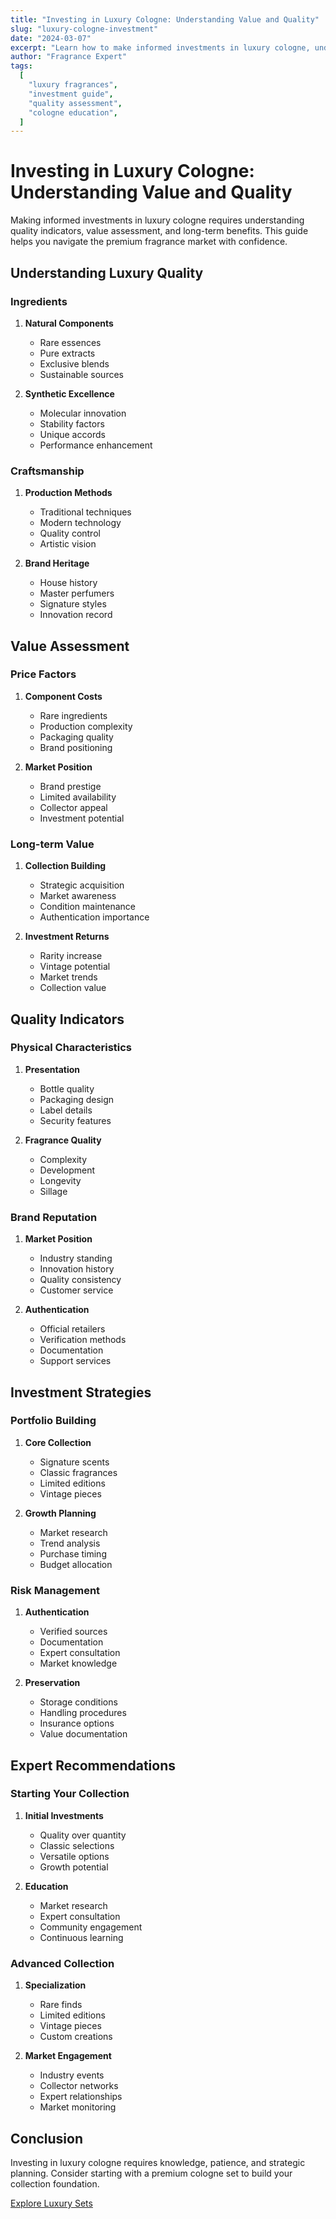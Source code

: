 ```yaml
---
title: "Investing in Luxury Cologne: Understanding Value and Quality"
slug: "luxury-cologne-investment"
date: "2024-03-07"
excerpt: "Learn how to make informed investments in luxury cologne, understanding quality indicators, value assessment, and long-term benefits."
author: "Fragrance Expert"
tags:
  [
    "luxury fragrances",
    "investment guide",
    "quality assessment",
    "cologne education",
  ]
---
```


# Investing in Luxury Cologne: Understanding Value and Quality

Making informed investments in luxury cologne requires understanding quality indicators, value assessment, and long-term benefits. This guide helps you navigate the premium fragrance market with confidence.

## Understanding Luxury Quality

### Ingredients

1. **Natural Components**

   - Rare essences
   - Pure extracts
   - Exclusive blends
   - Sustainable sources

2. **Synthetic Excellence**
   - Molecular innovation
   - Stability factors
   - Unique accords
   - Performance enhancement

### Craftsmanship

1. **Production Methods**

   - Traditional techniques
   - Modern technology
   - Quality control
   - Artistic vision

2. **Brand Heritage**
   - House history
   - Master perfumers
   - Signature styles
   - Innovation record

## Value Assessment

### Price Factors

1. **Component Costs**

   - Rare ingredients
   - Production complexity
   - Packaging quality
   - Brand positioning

2. **Market Position**
   - Brand prestige
   - Limited availability
   - Collector appeal
   - Investment potential

### Long-term Value

1. **Collection Building**

   - Strategic acquisition
   - Market awareness
   - Condition maintenance
   - Authentication importance

2. **Investment Returns**
   - Rarity increase
   - Vintage potential
   - Market trends
   - Collection value

## Quality Indicators

### Physical Characteristics

1. **Presentation**

   - Bottle quality
   - Packaging design
   - Label details
   - Security features

2. **Fragrance Quality**
   - Complexity
   - Development
   - Longevity
   - Sillage

### Brand Reputation

1. **Market Position**

   - Industry standing
   - Innovation history
   - Quality consistency
   - Customer service

2. **Authentication**
   - Official retailers
   - Verification methods
   - Documentation
   - Support services

## Investment Strategies

### Portfolio Building

1. **Core Collection**

   - Signature scents
   - Classic fragrances
   - Limited editions
   - Vintage pieces

2. **Growth Planning**
   - Market research
   - Trend analysis
   - Purchase timing
   - Budget allocation

### Risk Management

1. **Authentication**

   - Verified sources
   - Documentation
   - Expert consultation
   - Market knowledge

2. **Preservation**
   - Storage conditions
   - Handling procedures
   - Insurance options
   - Value documentation

## Expert Recommendations

### Starting Your Collection

1. **Initial Investments**

   - Quality over quantity
   - Classic selections
   - Versatile options
   - Growth potential

2. **Education**
   - Market research
   - Expert consultation
   - Community engagement
   - Continuous learning

### Advanced Collection

1. **Specialization**

   - Rare finds
   - Limited editions
   - Vintage pieces
   - Custom creations

2. **Market Engagement**
   - Industry events
   - Collector networks
   - Expert relationships
   - Market monitoring

## Conclusion

Investing in luxury cologne requires knowledge, patience, and strategic planning. Consider starting with a premium cologne set to build your collection foundation.

[Explore Luxury Sets](/products?category=luxury)
